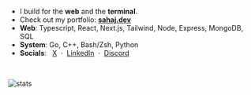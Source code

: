- I build for the **web** and the **terminal**.  
- Check out my portfolio: **[sahaj.dev](https://sahaj.dev)**
- **Web**: Typescript, React, Next.js, Tailwind, Node, Express, MongoDB, SQL
- **System**: Go, C++, Bash/Zsh, Python
- **Socials**:  &nbsp; [X](https://twitter.com/sahaj__b) &nbsp;·&nbsp; [LinkedIn](https://www.linkedin.com/in/sahaj-bhatt-9b8b381b0/) &nbsp;·&nbsp; [Discord](https://discord.com/users/722399437875576874)
<br>

![stats](https://github-readme-stats.vercel.app/api?username=sahaj-b&theme=catppuccin_mocha&show_icons=true)
